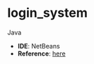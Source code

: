 # login_system
Java

- **IDE**: NetBeans
- **Reference**: [here](https://youtu.be/Hiv3gwJC5kw?si=f2cTYw5yUZW-tcom)

